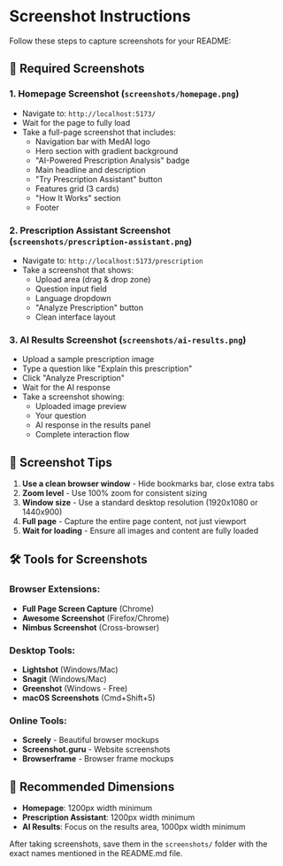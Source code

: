 # Screenshot Instructions

Follow these steps to capture screenshots for your README:

## 📸 Required Screenshots

### 1. Homepage Screenshot (`screenshots/homepage.png`)
- Navigate to: `http://localhost:5173/`
- Wait for the page to fully load
- Take a full-page screenshot that includes:
  - Navigation bar with MedAI logo
  - Hero section with gradient background
  - "AI-Powered Prescription Analysis" badge
  - Main headline and description
  - "Try Prescription Assistant" button
  - Features grid (3 cards)
  - "How It Works" section
  - Footer

### 2. Prescription Assistant Screenshot (`screenshots/prescription-assistant.png`)
- Navigate to: `http://localhost:5173/prescription`
- Take a screenshot that shows:
  - Upload area (drag & drop zone)
  - Question input field
  - Language dropdown
  - "Analyze Prescription" button
  - Clean interface layout

### 3. AI Results Screenshot (`screenshots/ai-results.png`)
- Upload a sample prescription image
- Type a question like "Explain this prescription"
- Click "Analyze Prescription"
- Wait for the AI response
- Take a screenshot showing:
  - Uploaded image preview
  - Your question
  - AI response in the results panel
  - Complete interaction flow

## 📱 Screenshot Tips

1. **Use a clean browser window** - Hide bookmarks bar, close extra tabs
2. **Zoom level** - Use 100% zoom for consistent sizing
3. **Window size** - Use a standard desktop resolution (1920x1080 or 1440x900)
4. **Full page** - Capture the entire page content, not just viewport
5. **Wait for loading** - Ensure all images and content are fully loaded

## 🛠️ Tools for Screenshots

### Browser Extensions:
- **Full Page Screen Capture** (Chrome)
- **Awesome Screenshot** (Firefox/Chrome)
- **Nimbus Screenshot** (Cross-browser)

### Desktop Tools:
- **Lightshot** (Windows/Mac)
- **Snagit** (Windows/Mac)
- **Greenshot** (Windows - Free)
- **macOS Screenshots** (Cmd+Shift+5)

### Online Tools:
- **Screely** - Beautiful browser mockups
- **Screenshot.guru** - Website screenshots
- **Browserframe** - Browser frame mockups

## 📏 Recommended Dimensions

- **Homepage**: 1200px width minimum
- **Prescription Assistant**: 1200px width minimum  
- **AI Results**: Focus on the results area, 1000px width minimum

After taking screenshots, save them in the `screenshots/` folder with the exact names mentioned in the README.md file.
